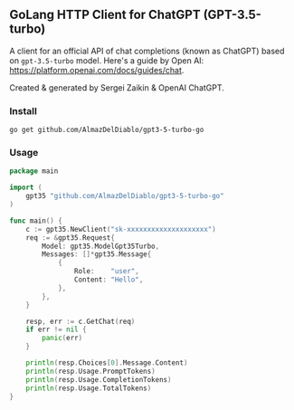 ## GoLang HTTP Client for ChatGPT (GPT-3.5-turbo)
A client for an official API of chat completions (known as ChatGPT) based on `gpt-3.5-turbo` model.
Here's a guide by Open AI: https://platform.openai.com/docs/guides/chat.

Created & generated by Sergei Zaikin & OpenAI ChatGPT.

### Install
`go get github.com/AlmazDelDiablo/gpt3-5-turbo-go`

### Usage
```go
package main

import (
	gpt35 "github.com/AlmazDelDiablo/gpt3-5-turbo-go"
)

func main() {
	c := gpt35.NewClient("sk-xxxxxxxxxxxxxxxxxxxx")
	req := &gpt35.Request{
		Model: gpt35.ModelGpt35Turbo,
		Messages: []*gpt35.Message{
			{
				Role:    "user",
				Content: "Hello",
			},
		},
	}

	resp, err := c.GetChat(req)
	if err != nil {
		panic(err)
	}

	println(resp.Choices[0].Message.Content)
	println(resp.Usage.PromptTokens)
	println(resp.Usage.CompletionTokens)
	println(resp.Usage.TotalTokens)
}

```
